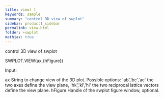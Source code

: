 ```yaml
---
title: view( )
keywords: sample
summary: "control 3D view of swplot"
sidebar: product1_sidebar
permalink: view.html
folder: +swplot
mathjax: true
---
```

  control 3D view of swplot
 
  SWPLOT.VIEW(ax,{hFigure})
 
  Input:
 
  ax        String to change view of the 3D plot. Possible options:
                'ab','bc','ac'  the two axes define the view plane,
                'hk','kl','hl'  the two reciprocal lattice vectors define
                                the view plane.
  hFigure   Handle of the swplot figure window, optional.
 
